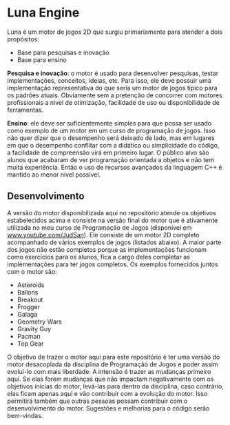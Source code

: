 # Luna Engine

Luna é um motor de jogos 2D que surgiu primariamente para atender a dois propósitos:

- Base para pesquisas e inovação
- Base para ensino

**Pesquisa e inovação**: o motor é usado para desenvolver pesquisas, testar implementações, conceitos, ideias, etc. Para isso, ele deve possuir uma implementação representativa do que seria um motor de jogos típico para os padrões atuais. Obviamente sem a pretenção de concorrer com motores profissionais a nível de otimização, facilidade de uso ou disponibilidade de ferramentas.

**Ensino**: ele deve ser suficientemente simples para que possa ser usado como exemplo de um motor em um curso de programação de jogos. Isso não quer dizer que o desempenho será deixado de lado, mas em lugares em que o desempenho conflitar com a didática ou simplicidade do código, a facilidade de compreensão virá em primeiro lugar. O público alvo são alunos que acabaram de ver programação orientada a objetos e não tem muita experiência. Então o uso de recursos avançados da linguagem C++ é mantido ao menor nível possível.

## Desenvolvimento

A versão do motor disponibilizada aqui no repositório atende os objetivos estabelecidos acima e consiste na versão final do motor que é ativamente utilizada no meu curso de Programação de Jogos (disponível em www.youtube.com/JudSan). Ele consiste de um motor 2D completo acompanhado de vários exemplos de jogos (listados abaixo). A maior parte dos jogos não estão completos porque as implementações funcionam como exercícios para os alunos, fica a cargo deles completar as implementações para ter jogos completos. Os exemplos fornecidos juntos com o motor são:
 
- Asteroids
- Ballons
- Breakout
- Frogger
- Galaga
- Geometry Wars
- Gravity Guy
- Pacman
- Top Gear

O objetivo de trazer o motor aqui para este repositório é ter uma versão do motor desacoplada da disciplina de Programação de Jogos e poder assim evoluí-lo com mais liberdade. A intensão é trazer as mudanças primeiro aqui. Se elas forem mudanças que não impactam negativamente com os objetivos inicias do motor, levá-las para dentro da disciplina, caso contrário, elas ficam apenas aqui e vão contribuir com a evolução do motor. Isso permitirá também que outras pessoas possam contribuir com o desenvolvimento do motor. Sugestões e melhorias para o código serão bem-vindas.
